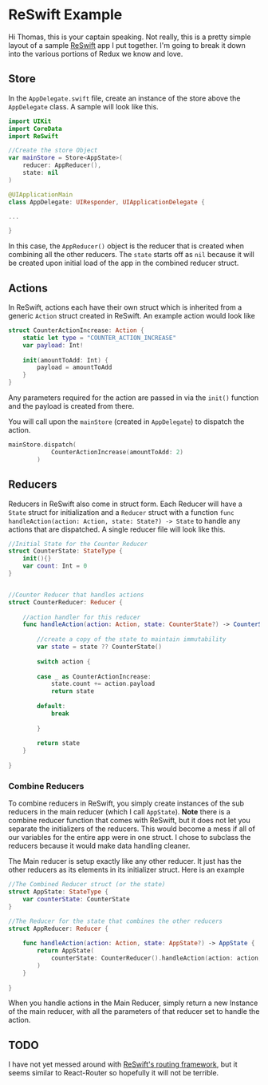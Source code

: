 # ReSwift Example

Hi Thomas, this is your captain speaking. Not really, this is a pretty simple layout of a sample [ReSwift](https://github.com/ReSwift/ReSwift "Title") app I put together. I'm going to break it down into the various portions of Redux we know and love.

## Store

In the `AppDelegate.swift` file, create an instance of the store above the `AppDelegate` class. A sample will look like this.

```swift
import UIKit
import CoreData
import ReSwift

//Create the store Object
var mainStore = Store<AppState>(
    reducer: AppReducer(),
    state: nil
)

@UIApplicationMain
class AppDelegate: UIResponder, UIApplicationDelegate {

...

}
```

In this case, the `AppReducer()` object is the reducer that is created when combining all the other reducers. The `state` starts off as `nil` because it will be created upon initial load of the app in the combined reducer struct.

## Actions

In ReSwift, actions each have their own struct which is inherited from a generic `Action` struct created in ReSwift. An example action would look like

```swift
struct CounterActionIncrease: Action {
    static let type = "COUNTER_ACTION_INCREASE"
    var payload: Int!
    
    init(amountToAdd: Int) {
    	payload = amountToAdd
    }
}
```
Any parameters required for the action are passed in via the `init()` function and the payload is created from there.

You will call upon the `mainStore` (created in `AppDelegate`) to dispatch the action.

```swift
mainStore.dispatch(
            CounterActionIncrease(amountToAdd: 2)
        )
```

## Reducers

Reducers in ReSwift also come in struct form. Each Reducer will have a `State` struct for initialization and a `Reducer` struct with a function `func handleAction(action: Action, state: State?) -> State` to handle any actions that are dispatched. A single reducer file will look like this.

```swift
//Initial State for the Counter Reducer
struct CounterState: StateType {
    init(){}
    var count: Int = 0
}


//Counter Reducer that handles actions
struct CounterReducer: Reducer {
    
    //action handler for this reducer
    func handleAction(action: Action, state: CounterState?) -> CounterState {
        
        //create a copy of the state to maintain immutability
        var state = state ?? CounterState()
        
        switch action {
            
        case _ as CounterActionIncrease:
            state.count += action.payload
            return state
            
        default:
            break
            
        }
        
        return state
    }
    
}
```

### Combine Reducers

To combine reducers in ReSwift, you simply create instances of the sub reducers in the main reducer (which I call `AppState`). **Note** there is a combine reducer function that comes with ReSwift, but it does not let you separate the initializers of the reducers. This would become a mess if all of our variables for the entire app were in one struct. I chose to subclass the reducers because it would make data handling cleaner.

The Main reducer is setup exactly like any other reducer. It just has the other reducers as its elements in its initializer struct. Here is an example

```swift
//The Combined Reducer struct (or the state)
struct AppState: StateType {
    var counterState: CounterState
}

//The Reducer for the state that combines the other reducers
struct AppReducer: Reducer {
    
    func handleAction(action: Action, state: AppState?) -> AppState {
        return AppState(
            counterState: CounterReducer().handleAction(action: action, state: state?.counterState)
        )
    }
    
}
```

When you handle actions in the Main Reducer, simply return a new Instance of the main reducer, with all the parameters of that reducer set to handle the action.

## TODO

I have not yet messed around with [ReSwift's routing framework](https://github.com/ReSwift/ReSwift-Router "Title"), but it seems similar to React-Router so hopefully it will not be terrible.